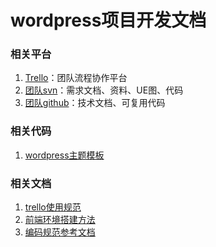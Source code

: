 wordpress项目开发文档
====================

### 相关平台

1. [Trello](https://trello.com)：团队流程协作平台
2. [团队svn](https://210.42.151.53:8000/svn)：需求文档、资料、UE图、代码
3. [团队github](https://github.com/netcool)：技术文档、可复用代码

### 相关代码

1. [wordpress主题模板](https://github.com/netcool/wp-theme-base)

### 相关文档

1. [trello使用规范](https://github.com/netcool/dev-wiki/blob/master/trello.md)
2. [前端环境搭建方法](https://github.com/netcool/dev-wiki/blob/master/fe-dev.md)
3. [编码规范参考文档](https://github.com/netcool/spec)
